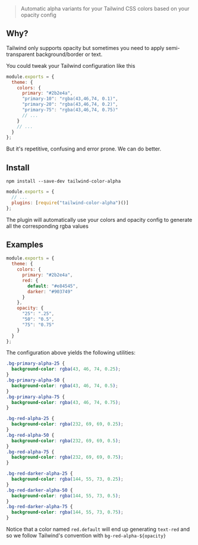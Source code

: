 > Automatic alpha variants for your Tailwind CSS colors based on your opacity config

## Why?

Tailwind only supports opacity but sometimes you need to apply semi-transparent background/border or text.

You could tweak your Tailwind configuration like this

```javascript
module.exports = {
  theme: {
    colors: {
      primary: "#2b2e4a",
      "primary-10": "rgba(43,46,74, 0.1)",
      "primary-20": "rgba(43,46,74, 0.2)",
      "primary-75": "rgba(43,46,74, 0.75)"
      // ...
    }
    // ...
  }
};
```

But it's repetitive, confusing and error prone. We can do better.

## Install

`npm install --save-dev tailwind-color-alpha`

```javascript
module.exports = {
  // ...
  plugins: [require("tailwind-color-alpha")()]
};
```

The plugin will automatically use your colors and opacity config to generate all the corresponding rgba values

## Examples

```javascript
module.exports = {
  theme: {
    colors: {
      primary: "#2b2e4a",
      red: {
        default: "#e84545",
        darker: "#903749"
      }
    },
    opacity: {
      "25": ".25",
      "50": "0.5",
      "75": "0.75"
    }
  }
};
```

The configuration above yields the following utilities:

```css
.bg-primary-alpha-25 {
  background-color: rgba(43, 46, 74, 0.25);
}
.bg-primary-alpha-50 {
  background-color: rgba(43, 46, 74, 0.5);
}
.bg-primary-alpha-75 {
  background-color: rgba(43, 46, 74, 0.75);
}

.bg-red-alpha-25 {
  background-color: rgba(232, 69, 69, 0.25);
}
.bg-red-alpha-50 {
  background-color: rgba(232, 69, 69, 0.5);
}
.bg-red-alpha-75 {
  background-color: rgba(232, 69, 69, 0.75);
}

.bg-red-darker-alpha-25 {
  background-color: rgba(144, 55, 73, 0.25);
}
.bg-red-darker-alpha-50 {
  background-color: rgba(144, 55, 73, 0.5);
}
.bg-red-darker-alpha-75 {
  background-color: rgba(144, 55, 73, 0.75);
}
```

Notice that a color named `red.default` will end up generating `text-red` and so we follow Tailwind's convention with `bg-red-alpha-${opacity}`
